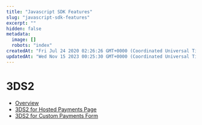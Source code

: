 ```yaml
---
title: "Javascript SDK Features"
slug: "javascript-sdk-features"
excerpt: ""
hidden: false
metadata: 
  image: []
  robots: "index"
createdAt: "Fri Jul 24 2020 02:26:26 GMT+0000 (Coordinated Universal Time)"
updatedAt: "Wed Nov 15 2023 00:25:30 GMT+0000 (Coordinated Universal Time)"
---
```

# 3DS2

- [Overview](doc:3ds2-overview) 
- [3DS2 for Hosted Payments Page](doc:using-hosted-payments-page)
- [3DS2 for Custom Payments Form](doc:using-custom-payments-form)
